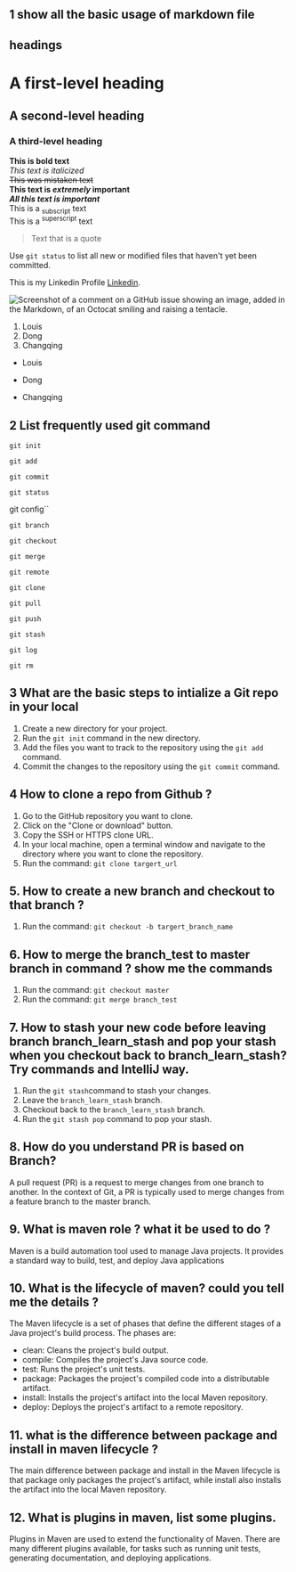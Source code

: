 ## 1 show all the basic usage of markdown file ##
## headings ##
# A first-level heading
## A second-level heading
### A third-level heading

**This is bold text** <br>
_This text is italicized_ <br>
~~This was mistaken text~~ <br>
**This text is _extremely_ important** <br>
***All this text is important*** <br>
This is a <sub>subscript</sub> text <br>
This is a <sup>superscript</sup> text <br>

> Text that is a quote  <br>

Use `git status` to list all new or modified files that haven't yet been committed. <br>

This is my Linkedin Profile [Linkedin](https://www.linkedin.com/in/changqing-dong-72788451/). <br>

![Screenshot of a comment on a GitHub issue showing an image, added in the Markdown, of an Octocat smiling and raising a tentacle.](https://myoctocat.com/assets/images/base-octocat.svg)  <br>
1. Louis
1. Dong
1. Changqing   <br>
- Louis 
* Dong
+ Changqing  <br>

## 2 List frequently used git command ##  

`git init`

`git add`

`git commit`

`git status`

git config``

`git branch`

`git checkout`

`git merge`

`git remote`

`git clone`

`git pull`

`git push`

`git stash`

`git log`

`git rm`

## 3 What are the basic steps to intialize a Git repo in your local ##  
1. Create a new directory for your project. <br>
1. Run the `git init` command in the new directory. <br> 
1. Add the files you want to track to the repository using the `git add` command. <br>
1. Commit the changes to the repository using the `git commit` command. <br>

## 4 How to clone a repo from Github ? ##  

1. Go to the GitHub repository you want to clone.
1. Click on the "Clone or download" button.
1. Copy the SSH or HTTPS clone URL.
1. In your local machine, open a terminal window and navigate to the directory where you want to clone the repository.
1. Run the command: `git clone targert_url`

## 5.	How to create a new branch and checkout to that branch ? ##  
1. Run the command: `git checkout -b targert_branch_name`

## 6.	How to merge the branch_test to master branch in command ? show me the commands ##  
1. Run the command: `git checkout master`
1. Run the command: `git merge branch_test`

## 7. How to stash your new code before leaving branch branch_learn_stash and pop your stash when you checkout back to branch_learn_stash? Try commands and IntelliJ way. ##

1. Run the `git stash`command to stash your changes.
1. Leave the `branch_learn_stash` branch.
1. Checkout back to the `branch_learn_stash` branch.
1. Run the `git stash pop` command to pop your stash.

## 8.	How do you understand PR is based on Branch? ##  

A pull request (PR) is a request to merge changes from one branch to another. In the context of Git, a PR is typically used to merge changes from a feature branch to the master branch.

## 9.	What is maven role ? what it be used to do ? ##  

Maven is a build automation tool used to manage Java projects. It provides a standard way to build, test, and deploy Java applications

## 10.	What is the lifecycle of maven? could you tell me the details ? ##  

The Maven lifecycle is a set of phases that define the different stages of a Java project's build process. The phases are:

* clean: Cleans the project's build output. <br>
* compile: Compiles the project's Java source code. <br>
* test: Runs the project's unit tests. <br>
* package: Packages the project's compiled code into a distributable artifact. <br>
* install: Installs the project's artifact into the local Maven repository. <br>
* deploy: Deploys the project's artifact to a remote repository. <br>

## 11.	what is the difference between package and install in maven lifecycle ? ##  

The main difference between package and install in the Maven lifecycle is that package only packages the project's artifact, while install also installs the artifact into the local Maven repository.

## 12.	What is plugins in maven, list some plugins. ##  

Plugins in Maven are used to extend the functionality of Maven. There are many different plugins available, for tasks such as running unit tests, generating documentation, and deploying applications.
